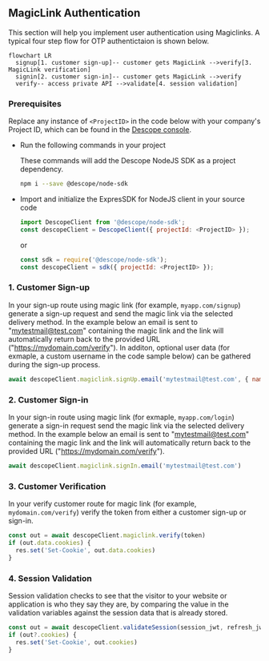 ## MagicLink Authentication

This section will help you implement user authentication using Magiclinks. A typical four step flow for OTP authentictaion is shown below.

```mermaid
flowchart LR
  signup[1. customer sign-up]-- customer gets MagicLink -->verify[3. MagicLink verification]
  signin[2. customer sign-in]-- customer gets MagicLink -->verify
  verify-- access private API -->validate[4. session validation]
```

### Prerequisites

Replace any instance of `<ProjectID>` in the code below with your company's Project ID, which can be found in the [Descope console](https://app.descope.com).

- Run the following commands in your project

  These commands will add the Descope NodeJS SDK as a project dependency.

  ```bash
  npm i --save @descope/node-sdk
  ```

- Import and initialize the ExpresSDK for NodeJS client in your source code

  ```javascript
  import DescopeClient from '@descope/node-sdk';
  const descopeClient = DescopeClient({ projectId: <ProjectID> });
  ```

  or

  ```javascript
  const sdk = require('@descope/node-sdk');
  const descopeClient = sdk({ projectId: <ProjectID> });
  ```

### 1. Customer Sign-up

In your sign-up route using magic link (for example, `myapp.com/signup`) generate a sign-up request and send the magic link via the selected delivery method. In the example below an email is sent to "mytestmail@test.com" containing the magic link and the link will automatically return back to the provided URL ("https://mydomain.com/verify"). In additon, optional user data (for exmaple, a custom username in the code sample below) can be gathered during the sign-up process.

```javascript
await descopeClient.magiclink.signUp.email('mytestmail@test.com', { name: 'custom name' })
```

### 2. Customer Sign-in

In your sign-in route using magic link (for exmaple, `myapp.com/login`) generate a sign-in request send the magic link via the selected delivery method. In the example below an email is sent to "mytestmail@test.com" containing the magic link and the link will automatically return back to the provided URL ("https://mydomain.com/verify").

```javascript
await descopeClient.magiclink.signIn.email('mytestmail@test.com')
```

### 3. Customer Verification

In your verify customer route for magic link (for example, `mydomain.com/verify`) verify the token from either a customer sign-up or sign-in.

```javascript
const out = await descopeClient.magiclink.verify(token)
if (out.data.cookies) {
  res.set('Set-Cookie', out.data.cookies)
}
```

### 4. Session Validation

Session validation checks to see that the visitor to your website or application is who they say they are, by comparing the value in the validation variables against the session data that is already stored.

```javascript
const out = await descopeClient.validateSession(session_jwt, refresh_jwt)
if (out?.cookies) {
  res.set('Set-Cookie', out.cookies)
}
```
